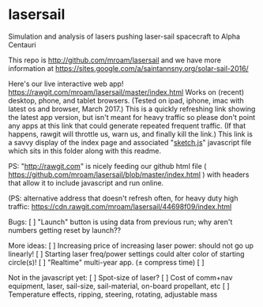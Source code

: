 # lasersail
Simulation and analysis of lasers pushing laser-sail spacecraft to Alpha Centauri

This repo is http://github.com/mroam/lasersail and we have more information at https://sites.google.com/a/saintannsny.org/solar-sail-2016/

Here's our live interactive web app! https://rawgit.com/mroam/lasersail/master/index.html 
Works on (recent) desktop, phone, and tablet browsers. 
(Tested on ipad, iphone, imac with latest os and browser, March 2017.)
This is a quickly refreshing link showing the latest app version, but isn't meant for heavy traffic so please don't point any apps at this link that could generate repeated frequent traffic. 
(If that happens, rawgit will throttle us, warn us, and finally kill the link.) This link is a savvy display of the index page and associated "[sketch.js](https://github.com/mroam/lasersail/blob/master/sketch.js)" javascript file which sits in this folder along with this readme.


PS: "http://rawgit.com" is nicely feeding our github html file ( https://github.com/mroam/lasersail/blob/master/index.html )
with headers that allow it to include javascript and run online.






(PS: alternative address that doesn't refresh often, for heavy duty high traffic:
https://cdn.rawgit.com/mroam/lasersail/44698f09/index.html

Bugs:
[ ] "Launch" button is using data from previous run; why aren't numbers getting reset by launch??

More ideas:
[ ] Increasing price of increasing laser power: should not go up linearly!
[ ] Starting laser freq/power settings could alter color of starting circle(s)!
[ ] "Realtime" multi-year app. (± compress time)
[ ] 

Not in the javascript yet:
[ ] Spot-size of laser?
[ ] Cost of comm+nav equipment, laser, sail-size, sail-material, on-board propellant, etc
[ ] Temperature effects, ripping, steering, rotating, adjustable mass
